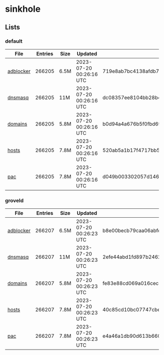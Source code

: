# sinkhole

## Lists

### default

|File|Entries|Size|Updated|Hash|
|-|-|-|-|-|
|[adblocker](https://raw.githubusercontent.com/groveld/sinkhole/lists/default/adblocker.txt)|266205|6.5M|2023-07-20 00:26:16 UTC|719e8ab7bc4138afdb709a132abf0210663c087c6347250ef36431417fbe3849|
|[dnsmasq](https://raw.githubusercontent.com/groveld/sinkhole/lists/default/dnsmasq.txt)|266205|11M|2023-07-20 00:26:16 UTC|dc08357ee8104bb28b4eb42b26abd2e1f2d6d0aac7f6cf4fc956519e54ac9b33|
|[domains](https://raw.githubusercontent.com/groveld/sinkhole/lists/default/domains.txt)|266205|5.8M|2023-07-20 00:26:16 UTC|b0d94a4a676b5f0fbd690e615deac5cc61926e34f4f0dc9573bb3022bc10ad95|
|[hosts](https://raw.githubusercontent.com/groveld/sinkhole/lists/default/hosts.txt)|266205|7.8M|2023-07-20 00:26:16 UTC|520ab5a1b17f4717bb5175d778fa306e306396a23a7f02b579b12b7ff8decaee|
|[pac](https://raw.githubusercontent.com/groveld/sinkhole/lists/default/pac.txt)|266205|7.8M|2023-07-20 00:26:16 UTC|d049b003302057d14657f625ac9c8eef65af91e4c56f9ff5650bb80bd7b35c5e|

### groveld

|File|Entries|Size|Updated|Hash|
|-|-|-|-|-|
|[adblocker](https://raw.githubusercontent.com/groveld/sinkhole/lists/groveld/adblocker.txt)|266207|6.5M|2023-07-20 00:26:23 UTC|b8e00becb79caa06abfd3d687aad2ba76c2511a2dd42a8925990bdab2f27f4d2|
|[dnsmasq](https://raw.githubusercontent.com/groveld/sinkhole/lists/groveld/dnsmasq.txt)|266207|11M|2023-07-20 00:26:23 UTC|2efe44abd1fd897b2462a5b389a60863f7ec9add0c6ac2ccd262704a9a30a5b9|
|[domains](https://raw.githubusercontent.com/groveld/sinkhole/lists/groveld/domains.txt)|266207|5.8M|2023-07-20 00:26:23 UTC|fe83e88cd069a016cece0f9c5604d5e6f8cd25506302148f86dc8a368747968f|
|[hosts](https://raw.githubusercontent.com/groveld/sinkhole/lists/groveld/hosts.txt)|266207|7.8M|2023-07-20 00:26:23 UTC|40c85cd10bc07747cbedd36a66d080fb6009e49dfe683b769f46675ed517e4bf|
|[pac](https://raw.githubusercontent.com/groveld/sinkhole/lists/groveld/pac.txt)|266207|7.8M|2023-07-20 00:26:23 UTC|e4a46a1db90d613b6605de19fd8bcc4544779c4b38241316d79b762a5461b9a8|
